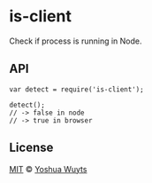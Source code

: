 # is-client

Check if process is running in Node.

## API
````
var detect = require('is-client');

detect();
// -> false in node
// -> true in browser
````

## License
[MIT](https://tldrlegal.com/license/mit-license) © [Yoshua Wuyts](yoshuawuyts.com)